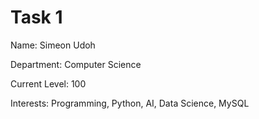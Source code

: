 # Task 1 

Name: Simeon Udoh


Department: Computer Science 

Current Level: 100


Interests: Programming, Python, AI, Data Science, MySQL